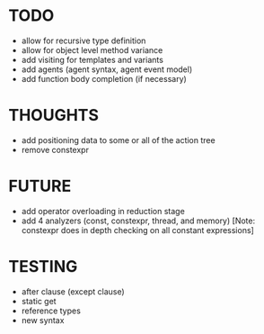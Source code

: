 # TODO

- allow for recursive type definition
- allow for object level method variance
- add visiting for templates and variants
- add agents (agent syntax, agent event model)
- add function body completion (if necessary)

# THOUGHTS

- add positioning data to some or all of the action tree
- remove constexpr

# FUTURE

- add operator overloading in reduction stage
- add 4 analyzers (const, constexpr, thread, and memory) [Note: constexpr does in depth checking on all constant expressions]

# TESTING

- after clause (except clause)
- static get
- reference types
- new syntax
